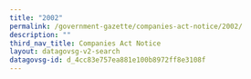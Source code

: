 ```yaml
---
title: "2002"
permalink: /government-gazette/companies-act-notice/2002/
description: ""
third_nav_title: Companies Act Notice
layout: datagovsg-v2-search
datagovsg-id: d_4cc83e757ea881e100b8972ff8e3108f
---
```

